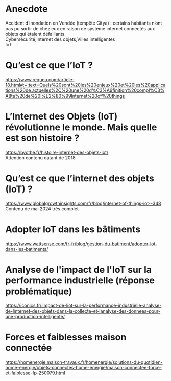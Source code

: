 # Anecdote 	
Accident d’inondation en Vendée (tempête Citya) : certains habitants n’ont pas pu sortir de chez eux en raison de système internet connectés aux objets qui étaient défaillants.  	
Cybersécurité,Internet des objets,Villes intelligentes  
IoT  

# Qu’est ce que l’IoT ?
https://www.requea.com/article-18.html#:~:text=Quels%20sont%20les%20enjeux%20et%20les%20applications%20de,actuelles%2C%20une%20d%C3%A9finition%20compl%C3%A8te%20de%20l%E2%80%99Internet%20of%20things  

# L’Internet des Objets (IoT) révolutionne le monde. Mais quelle est son histoire ?	
https://byothe.fr/histoire-internet-des-objets-iot/  
Attention contenu datant de 2018  

# Qu’est ce que l’internet des objets (IoT) ?		
https://www.globalgrowthinsights.com/fr/blog/internet-of-things-iot--348  
Contenu de mai 2024 très complet  

# Adopter IoT dans les bâtiments
https://www.wattsense.com/fr-fr/blog/gestion-du-batiment/adopter-lot-dans-les-batiments/

# Analyse de l'impact de l'IoT sur la performance industrielle (réponse problématique)
https://iconics.fr/limpact-de-liot-sur-la-performance-industrielle-analyse-de-linternet-des-objets-dans-la-collecte-et-lanalyse-des-donnees-pour-une-production-intelligente/

# Forces et faiblesses maison connectée
https://homenergie.maison-travaux.fr/homenergie/solutions-du-quotidien-home-energie/objets-connectes-home-energie/maison-connectee-force-et-faiblesse-fp-250079.html
